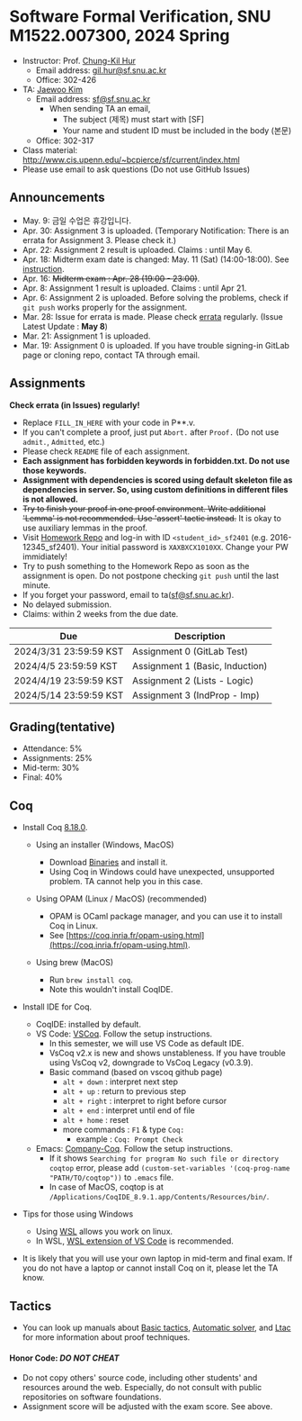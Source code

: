 # Software Formal Verification, SNU M1522.007300, 2024 Spring

- Instructor: Prof. [Chung-Kil Hur](http://sf.snu.ac.kr/gil.hur)
    + Email address: gil.hur@sf.snu.ac.kr
    + Office: 302-426
- TA: [Jaewoo Kim](http://sf.snu.ac.kr/jaewoo.kim)
    + Email address: sf@sf.snu.ac.kr
        * When sending TA an email,
            * The subject (제목) must start with [SF]
            * Your name and student ID must be included in the body (본문)
    + Office: 302-317
- Class material: http://www.cis.upenn.edu/~bcpierce/sf/current/index.html
- Please use email to ask questions (Do not use GitHub Issues)

## Announcements

- May. 9: 금일 수업은 휴강입니다.
- Apr. 30: Assignment 3 is uploaded. (Temporary Notification: There is an errata for Assignment 3. Please check it.)
- Apr. 22: Assignment 2 result is uploaded. Claims : until May 6.
- Apr. 18: Midterm exam date is changed: May. 11 (Sat) (14:00-18:00). See [instruction](https://github.com/snu-sf-class/sf202401/blob/main/MidtermInstruction.md).
- Apr. 16: ~~Midterm exam : Apr. 28 (19:00 - 23:00)~~.
- Apr. 8: Assignment 1 result is uploaded. Claims : until Apr 21.
- Apr. 6: Assignment 2 is uploaded. Before solving the problems, check if `git push` works properly for the assignment.
- Mar. 28: Issue for errata is made. Please check [errata](https://github.com/snu-sf-class/sf202401/issues/2) regularly. (Issue Latest Update : **May 8**)
- Mar. 21: Assignment 1 is uploaded.
- Mar. 19: Assignment 0 is uploaded. If you have trouble signing-in GitLab page or cloning repo, contact TA through email.

## Assignments

**Check errata (in Issues) regularly!**

- Replace `FILL_IN_HERE` with your code in P**.v.
- If you can't complete a proof, just put `Abort.` after `Proof.` (Do not use `admit.`, `Admitted`, etc.)
- Please check `README` file of each assignment.
- **Each assignment has forbidden keywords in forbidden.txt. Do not use those keywords.**
- **Assignment with dependencies is scored using default skeleton file as dependencies in server. So, using custom definitions in different files is not allowed.**
- ~~Try to finish your proof in one proof environment. Write additional 'Lemma' is not recommended. Use 'assert' tactic instead.~~ It is okay to use auxiliary lemmas in the proof.
- Visit [Homework Repo](http://gl.kinetc.net:20105) and log-in with ID `<student_id>_sf2401` (e.g. 2016-12345_sf2401). Your initial password is `XAXBXCX1010XX`. Change your PW immidiately!
- Try to push something to the Homework Repo as soon as the assignment is open. Do not postpone checking `git push` until the last minute.
- If you forget your password, email to ta(sf@sf.snu.ac.kr).
- No delayed submission.
- Claims: within 2 weeks from the due date.

| Due        	         | Description                   	 	 	 	 	 	 	 	 	 	 	 	 	 	    |
|------------------------|------------------------------------------------------------------------------------------
| 2024/3/31 23:59:59 KST | Assignment 0 (GitLab Test)          	 	 	 	 	 	 	 	 	 	 	 	 	 	|
| 2024/4/5 23:59:59 KST  | Assignment 1 (Basic, Induction)          	 	 	 	 	 	 	 	 	 	 	 	 	 	|
| 2024/4/19 23:59:59 KST  | Assignment 2 (Lists - Logic)          	 	 	 	 	 	 	 	 	 	 	 	 	 	|
| 2024/5/14 23:59:59 KST  | Assignment 3 (IndProp - Imp)          	 	 	 	 	 	 	 	 	 	 	 	 	 	|

## Grading(tentative)
- Attendance: 5%
- Assignments: 25%
- Mid-term: 30%
- Final: 40%

## Coq

- Install Coq [8.18.0](https://coq.inria.fr).
    + Using an installer (Windows, MacOS)
        * Download [Binaries](https://coq.inria.fr/download) and install it.
        * Using Coq in Windows could have unexpected, unsupported problem. TA cannot help you in this case.

    + Using OPAM (Linux / MacOS) (recommended)
        * OPAM is OCaml package manager, and you can use it to install Coq in Linux.
        * See [https://coq.inria.fr/opam-using.html](https://coq.inria.fr/opam-using.html).

    + Using brew (MacOS)
        * Run `brew install coq`.
        * Note this wouldn't install CoqIDE.

- Install IDE for Coq.
    + CoqIDE: installed by default.
    + VS Code: [VSCoq](https://github.com/coq-community/vscoq/tree/vscoq1). Follow the setup instructions.
        * In this semester, we will use VS Code as default IDE.
        * VsCoq v2.x is new and shows unstableness. If you have trouble using VsCoq v2, downgrade to VsCoq Legacy (v0.3.9).
        * Basic command (based on vscoq github page)
            * ```alt + down``` : interpret next step
            * ```alt + up``` : return to previous step
            * ```alt + right``` : interpret to right before cursor
            * ```alt + end``` : interpret until end of file
            * ```alt + home``` : reset
            * more commands : ```F1``` & type ```Coq:```
                * example : ```Coq: Prompt Check```
    + Emacs: [Company-Coq](https://github.com/cpitclaudel/company-coq). Follow the setup instructions.
        * If it shows `Searching for program No such file or directory coqtop` error, please add `(custom-set-variables '(coq-prog-name "PATH/TO/coqtop"))` to `.emacs` file.
        * In case of MacOS, coqtop is at `/Applications/CoqIDE_8.9.1.app/Contents/Resources/bin/`.

- Tips for those using Windows
    + Using [WSL](https://learn.microsoft.com/ko-kr/windows/wsl/install) allows you work on linux.
    + In WSL, [WSL extension of VS Code](https://learn.microsoft.com/ko-kr/windows/wsl/tutorials/wsl-vscode) is recommended.

- It is likely that you will use your own laptop in mid-term and final exam. If you do not have a laptop or cannot install Coq on it, please let the TA know.

## Tactics

- You can look up manuals about [Basic tactics](https://coq.inria.fr/doc/V8.18.0/refman/proofs/writing-proofs/index.html), [Automatic solver](https://coq.inria.fr/refman/proofs/automatic-tactics/index.html), and [Ltac](https://coq.inria.fr/refman/proof-engine/ltac.html) for more information about proof techniques.

#### Honor Code: *DO NOT CHEAT*
- Do not copy others' source code, including other students' and resources around the web. Especially, do not consult with public repositories on software foundations.
- Assignment score will be adjusted with the exam score. See above.

